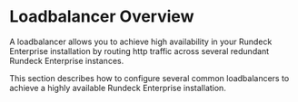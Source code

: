# Loadbalancer Overview

A loadbalancer allows you to achieve high availability in your Rundeck Enterprise
installation by routing http traffic across several redundant Rundeck Enterprise
instances.

This section describes how to configure several common loadbalancers to achieve
a highly available Rundeck Enterprise installation.
